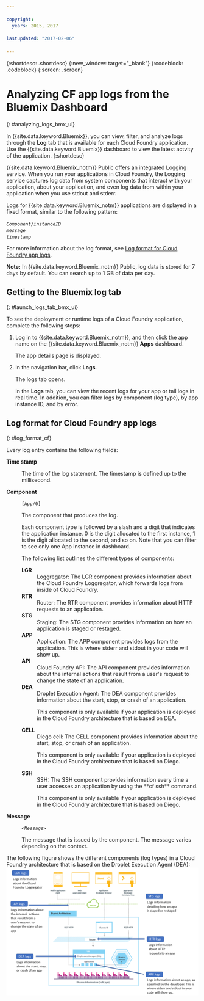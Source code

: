 ```yaml
---

copyright:
  years: 2015, 2017

lastupdated: "2017-02-06"

---
```



{:shortdesc: .shortdesc}
{:new_window: target="_blank"}
{:codeblock: .codeblock}
{:screen: .screen}

# Analyzing CF app logs from the Bluemix Dashboard
{: #analyzing_logs_bmx_ui}

In {{site.data.keyword.Bluemix}}, you can view, filter, and analyze logs through the **Log** tab that is available for each Cloud Foundry application. Use the {{site.data.keyword.Bluemix}} dashboard to view the latest actvity of the application.
{:shortdesc}

{{site.data.keyword.Bluemix_notm}} Public offers an integrated Logging service. When you run your applications in Cloud Foundry, 
the Logging service captures log data from system components that interact with your application, about your application, and even log data from within your application when you use stdout and stderr.

Logs for {{site.data.keyword.Bluemix_notm}} applications are displayed in a fixed format, similar to the following pattern:

<code><var class="keyword varname">Component</var>/<var class="keyword varname">instanceID</var>     <var class="keyword varname">message</var>     <var class="keyword varname">timestamp</var></code>
   
For more information about the log format, see [Log format for Cloud Foundry app logs](logging_view_dashboard.html#log_format_cf).

**Note:** In {{site.data.keyword.Bluemix_notm}} Public, log data is stored for 7 days by default. You can search up to 1 GB of data per day.



##  Getting to the Bluemix log tab
{: #launch_logs_tab_bmx_ui}

To see the deployment or runtime logs of a Cloud Foundry application, complete the following steps:

1. Log in to {{site.data.keyword.Bluemix_notm}}, and then click the app name on the {{site.data.keyword.Bluemix_notm}} **Apps** dashboard. 

    The app details page is displayed.
    
2. In the navigation bar, click **Logs**.

    The logs tab opens. 
    
    In the **Logs** tab, you can view the recent logs for your app or tail logs in real time. In addition, you can filter logs by component (log type), by app instance ID, and by error.



## Log format for Cloud Foundry app logs
{: #log_format_cf}

Every log entry contains the following fields:

<dl>
<dt><strong>Time stamp</strong></dt>
<dd>
<p>The time of the log statement. The timestamp is defined up to the millisecond.</p>
</dd>

<dt><strong>Component</strong></dt>
<dd>
<pre class="pre screen"><code>[App/0]</code></pre>
<p>The component that produces the log. </p>
<p>Each component type is followed by a slash and a digit that indicates the application instance. 0 is the digit allocated to the first instance, 1 is the digit allocated to the second, and so on. Note that you can filter to see only one App instance in dashboard.</p>
<p>The following list outlines the different types of components:</p>

<dl>
<dt><strong>LGR</strong></dt>
<dd>Loggregator: The LGR component provides information about the Cloud Foundry Loggregator, which forwards logs from inside of Cloud Foundry.</dd>

<dt><strong>RTR</strong></dt>
<dd>Router: The RTR component provides information about HTTP requests to an application.</dd>

<dt><strong>STG</strong></dt>
<dd>Staging: The STG component provides information on how an application is staged or restaged.</dd>

<dt><strong>APP</strong></dt>
<dd>Application: The APP component provides logs from the application. This is where stderr and stdout in your code will show up.
</dd>

<dt><strong>API</strong></dt>
<dd>Cloud Foundry API: The API component provides information about the internal actions that result from a user's request to change the state of an application.</dd>

<dt><strong>DEA</strong></dt>
<dd>Droplet Execution Agent: The DEA component provides information about the start, stop, or crash of an application. 
<p>This component is only available if your application is deployed in the Cloud Foundry architecture that is based on DEA.</p></dd>

<dt><strong>CELL</strong></dt>
<dd>Diego cell: The CELL component provides information about the start, stop, or crash of an application. 
<p>This component is only available if your application is deployed in the Cloud Foundry architecture that is based on Diego.</p></dd>

<dt><strong>SSH</strong></dt>
<dd>SSH: The SSH component provides information every time a user accesses an application by using the **cf ssh** command. 
<p>This component is only available if your application is deployed in the Cloud Foundry architecture that is based on Diego.</p></dd>

</dl>
</dd>

<dt><strong>Message</strong></dt>
<dd>
<pre class="pre screen"><code>&lt;<var class="keyword varname">Message</var>&gt;</code></pre>
<p>The message that is issued by the component. The message varies depending on the context.</p>
</dd>
</dl>

The following figure shows the different components (log types) in a Cloud Foundry architecture that is based on the Droplet Execution Agent (DEA): 
![Log types in a DEA architecture.](images/logging_F1.png "Components in a Cloud Foundry architecture that is based on the Droplet Execution Agent.")



